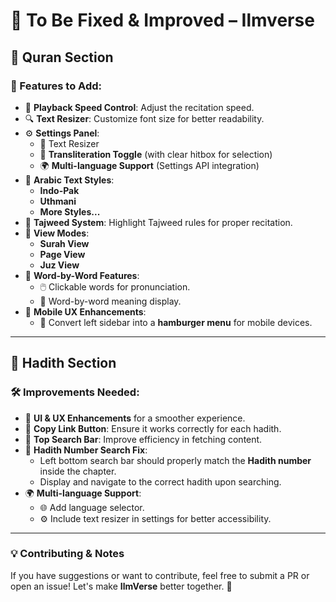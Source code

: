 # 🚀 To Be Fixed & Improved – Ilmverse

## 📖 Quran Section

### 🔧 Features to Add:
- 🎵 **Playback Speed Control**: Adjust the recitation speed.
- 🔍 **Text Resizer**: Customize font size for better readability.
- ⚙️ **Settings Panel**:
  - 📏 Text Resizer
  - 📜 **Transliteration Toggle** (with clear hitbox for selection)
  - 🌍 **Multi-language Support** (Settings API integration)
- 🕌 **Arabic Text Styles**:
  - **Indo-Pak**
  - **Uthmani**
  - **More Styles...**
- 🎨 **Tajweed System**: Highlight Tajweed rules for proper recitation.
- 📜 **View Modes**:
  - **Surah View**
  - **Page View**
  - **Juz View**
- 🔗 **Word-by-Word Features**:
  - 🖱️ Clickable words for pronunciation.
  - 📖 Word-by-word meaning display.
- 📱 **Mobile UX Enhancements**:
  - 📂 Convert left sidebar into a **hamburger menu** for mobile devices.

---

## 📜 Hadith Section

### 🛠️ Improvements Needed:
- 🎨 **UI & UX Enhancements** for a smoother experience.
- 🔗 **Copy Link Button**: Ensure it works correctly for each hadith.
- 🔎 **Top Search Bar**: Improve efficiency in fetching content.
- 📌 **Hadith Number Search Fix**:
  - Left bottom search bar should properly match the **Hadith number** inside the chapter.
  - Display and navigate to the correct hadith upon searching.
- 🌍 **Multi-language Support**:
  - 🌐 Add language selector.
  - ⚙️ Include text resizer in settings for better accessibility.

---

### 💡 Contributing & Notes
If you have suggestions or want to contribute, feel free to submit a PR or open an issue! Let's make **IlmVerse** better together. 🤝
